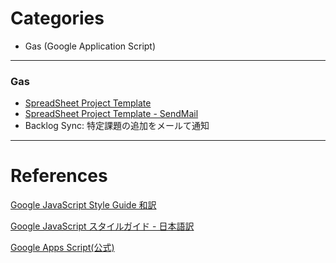 # Categories
* Gas (Google Application Script)

---
### Gas
* [SpreadSheet Project Template](https://github.com/Hoclyn/til/tree/master/gas/spreadsheet-project-template)
* [SpreadSheet Project Template - SendMail](https://github.com/Hoclyn/til/tree/master/gas/spreadsheet-project-sendmail-template)
* Backlog Sync: 特定課題の追加をメールて通知


---
# References

[Google JavaScript Style Guide 和訳](http://cou929.nu/data/google_javascript_style_guide/)

[Google JavaScript スタイルガイド - 日本語訳](https://www38.atwiki.jp/aias-jsstyleguide2/)

[Google Apps Script(公式)](https://developers.google.com/apps-script/)